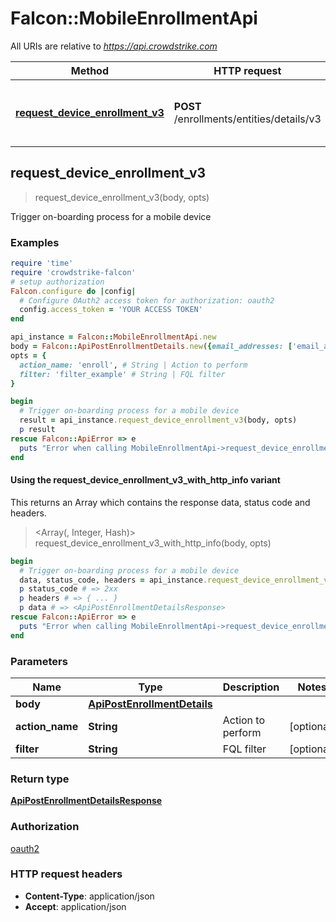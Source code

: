 # Falcon::MobileEnrollmentApi

All URIs are relative to *https://api.crowdstrike.com*

| Method | HTTP request | Description |
| ------ | ------------ | ----------- |
| [**request_device_enrollment_v3**](MobileEnrollmentApi.md#request_device_enrollment_v3) | **POST** /enrollments/entities/details/v3 | Trigger on-boarding process for a mobile device |


## request_device_enrollment_v3

> <ApiPostEnrollmentDetailsResponse> request_device_enrollment_v3(body, opts)

Trigger on-boarding process for a mobile device

### Examples

```ruby
require 'time'
require 'crowdstrike-falcon'
# setup authorization
Falcon.configure do |config|
  # Configure OAuth2 access token for authorization: oauth2
  config.access_token = 'YOUR ACCESS TOKEN'
end

api_instance = Falcon::MobileEnrollmentApi.new
body = Falcon::ApiPostEnrollmentDetails.new({email_addresses: ['email_addresses_example'], expires_at: Time.now}) # ApiPostEnrollmentDetails | 
opts = {
  action_name: 'enroll', # String | Action to perform
  filter: 'filter_example' # String | FQL filter
}

begin
  # Trigger on-boarding process for a mobile device
  result = api_instance.request_device_enrollment_v3(body, opts)
  p result
rescue Falcon::ApiError => e
  puts "Error when calling MobileEnrollmentApi->request_device_enrollment_v3: #{e}"
end
```

#### Using the request_device_enrollment_v3_with_http_info variant

This returns an Array which contains the response data, status code and headers.

> <Array(<ApiPostEnrollmentDetailsResponse>, Integer, Hash)> request_device_enrollment_v3_with_http_info(body, opts)

```ruby
begin
  # Trigger on-boarding process for a mobile device
  data, status_code, headers = api_instance.request_device_enrollment_v3_with_http_info(body, opts)
  p status_code # => 2xx
  p headers # => { ... }
  p data # => <ApiPostEnrollmentDetailsResponse>
rescue Falcon::ApiError => e
  puts "Error when calling MobileEnrollmentApi->request_device_enrollment_v3_with_http_info: #{e}"
end
```

### Parameters

| Name | Type | Description | Notes |
| ---- | ---- | ----------- | ----- |
| **body** | [**ApiPostEnrollmentDetails**](ApiPostEnrollmentDetails.md) |  |  |
| **action_name** | **String** | Action to perform | [optional] |
| **filter** | **String** | FQL filter | [optional] |

### Return type

[**ApiPostEnrollmentDetailsResponse**](ApiPostEnrollmentDetailsResponse.md)

### Authorization

[oauth2](../README.md#oauth2)

### HTTP request headers

- **Content-Type**: application/json
- **Accept**: application/json

